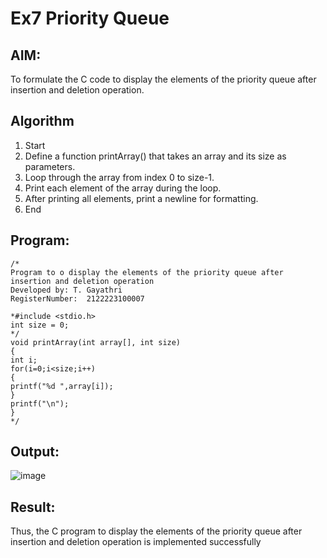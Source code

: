 # Ex7 Priority Queue
## AIM:
To formulate the C code to display the elements of the priority queue after insertion and deletion operation.

## Algorithm
1. Start
2. Define a function printArray() that takes an array and its size as parameters.
3. Loop through the array from index 0 to size-1.
4. Print each element of the array during the loop.
5. After printing all elements, print a newline for formatting.
6. End     

## Program:
```
/*
Program to o display the elements of the priority queue after insertion and deletion operation
Developed by: T. Gayathri
RegisterNumber:  2122223100007

*#include <stdio.h> 
int size = 0; 
*/ 
void printArray(int array[], int size) 
{ 
int i; 
for(i=0;i<size;i++) 
{ 
printf("%d ",array[i]); 
} 
printf("\n"); 
}
*/
```

## Output:

![image](https://github.com/user-attachments/assets/8839148b-18d1-4224-ac89-f1767ee060b4)

## Result:
Thus, the C program to display the elements of the priority queue after insertion and deletion operation is implemented successfully
